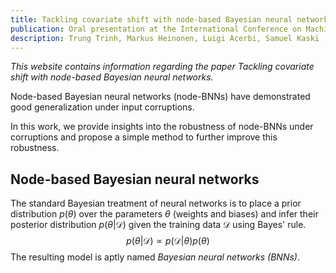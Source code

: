 ```yaml
---
title: Tackling covariate shift with node-based Bayesian neural networks
publication: Oral presentation at the International Conference on Machine Learning (ICML) 2022
description: Trung Trinh, Markus Heinonen, Luigi Acerbi, Samuel Kaski
---
```


*This website contains information regarding the paper Tackling covariate shift with node-based Bayesian neural networks.*

Node-based Bayesian neural networks (node-BNNs) have demonstrated good generalization under input corruptions.

In this work, we provide insights into the robustness of node-BNNs under corruptions and propose a simple method to further improve this robustness.

## Node-based Bayesian neural networks

The standard Bayesian treatment of neural networks is to place a prior distribution $p(\theta)$ over the parameters $\theta$ (weights and biases) and infer their posterior distribution $p(\theta | \mathcal{D})$ given the training data $\mathcal{D}$ using Bayes' rule.
$$p(\theta | \mathcal{D}) \propto p(\mathcal{D}|\theta)p(\theta)$$
The resulting model is aptly named *Bayesian neural networks (BNNs)*.
